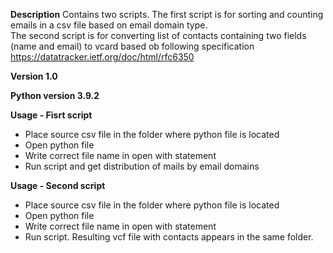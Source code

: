 <b>Description</b> Contains two scripts. 
The first script is for sorting and counting emails in a csv file based on email domain type.  
The second script is for converting list of contacts containing two fields (name and email) to vcard based ob following specification https://datatracker.ietf.org/doc/html/rfc6350

<b>Version 1.0</b>

<b>Python version 3.9.2</b>

<b>Usage - Fisrt script</b>
<ul>
<li>Place source csv file in the folder where python file is located</li>
<li>Open python file</li>
<li>Write correct file name in open with statement</li>
<li>Run script and get distribution of mails by email domains</li>
</ul>

<b>Usage - Second script</b>
<ul>
<li>Place source csv file in the folder where python file is located</li>
<li>Open python file</li>
<li>Write correct file name in open with statement</li>
<li>Run script. Resulting vcf file with contacts appears in the same folder.</li>
</ul>
